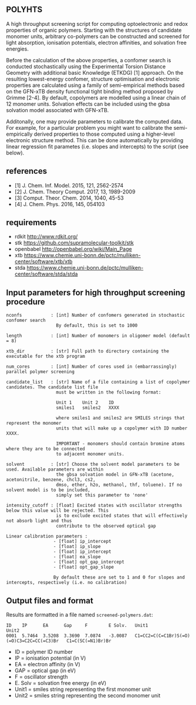 
POLYHTS
--------
A high throughput screening script for computing optoelectronic and redox properties of organic polymers.
Starting with the structures of candidate monomer units, arbitrary co-polymers can be constructed and 
screened for light absorption, ionisation potentials, electron affinities, and solvation free energies. 

Before the calculation of the above properties, a confomer search is conducted stochastically using the
Experimental Torsion Distance Geometry with additional basic Knowledge (ETKDG) [1] approach. On the resulting
lowest-energy confomer, structure optimisation and electronic properties are calculated using a family of 
semi-empirical methods based on the GFN-xTB density functional tight binding method proposed by Grimme [2-4].
By default, copolymers are modelled using a linear chain of 12 monomer units. Solvation effects can be included
using the gbsa solvation model associated with GFN-xTB.

Additonally, one may provide parameters to calibrate the computed data. For example, for a particular problem
you might want to calibrate the semi-empirically derived properties to those computed using a higher-level 
electronic structure method. This can be done automatically by providing linear regression fit parametes
(i.e. slopes and intercepts) to the script (see below).

references
----------
* [1] J. Chem. Inf. Model. 2015, 121, 2562-2574 
* [2] J. Chem. Theory Comput. 2017, 13, 1989-2009
* [3] Comput. Theor. Chem. 2014, 1040, 45-53 
* [4] J. Chem. Phys. 2016, 145, 054103

requirements
------------
* rdkit     http://www.rdkit.org/
* stk       https://github.com/supramolecular-toolkit/stk
* openbabel http://openbabel.org/wiki/Main_Page
* xtb       https://www.chemie.uni-bonn.de/pctc/mulliken-center/software/xtb/xtb
* stda      https://www.chemie.uni-bonn.de/pctc/mulliken-center/software/stda/stda

Input parameters for high throughput screening procedure
--------------------------------------------------------

    nconfs           : [int] Number of confomers generated in stochastic confomer search
                       By default, this is set to 1000

    length           : [int] Number of monomers in oligomer model (default = 8)

    xtb_dir          : [str] Full path to directory containing the executable for the xtb program 

    num_cores        : [int] Number of cores used in (embarrassingly) parallel polymer screening

    candidate_list   : [str] Name of a file containing a list of copolymer candidates. The candidate list file
                       must be written in the following format:

                       Unit 1    Unit 2    ID
                       smiles1   smiles2   XXXX

                       where smiles1 and smiles2 are SMILES strings that represent the monomer
                       units that will make up a copolymer with ID number XXXX.     

                       IMPORTANT - monomers should contain bromine atoms where they are to be connected
                       to adjacent monomer units.       

    solvent          : [str] Choose the solvent model parameters to be used. Available parameters are within 
                       the gbsa solvation model in GFN-xTB (acetone, acetonitrile, benzene, chcl3, cs2,
                       dmso, ether, h2o, methanol, thf, toluene). If no solvent model is to be included,
                       simply set this parameter to 'none'
 
    intensity_cutoff : [float] Excited states with oscillator strengths below this value will be rejected. This 
                       is to exclude excited states that will effectively not absorb light and thus 
                       contribute to the observed optical gap

    Linear calibration parameters :
                      - [float] ip_intercept      
                      - [float] ip_slope          
                      - [float] ip_intercept      
                      - [float] ea_slope          
                      - [float] opt_gap_intercept 
                      - [float] opt_gap_slope     
        
                      By default these are set to 1 and 0 for slopes and intercepts, respectively (i.e. no calibration)


Output files and format
-----------------------

Results are formatted in a file named `screened-polymers.dat`:

    ID    IP      EA      Gap     F        E Solv.   Unit1                                       Unit2          
    0001  5.7464  3.5208  3.3690  7.0874   -3.0087   C1=CC2=C(C=C1Br)S(=O)(=O)C3=C2C=CC(=C3)Br   C1=C(SC(=N1)Br)Br                                           

* ID = polymer ID number
* IP = ionisation potential (in V)
* EA = electron affinity (in V)
* GAP = optical gap (in eV)
* F = oscillator strength
* E. Solv = solvation free energy (in eV)
* Unit1 = smiles string representing the first monomer unit
* Unit2 = smiles string representing the second monomer unit
